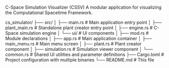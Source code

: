 C-Space Simulation Visualizer (CSSV)
A modular application for visualizing the Computational Spacetime Framework.

cs_simulator/
├── src/
│   ├── main.rs                # Main application entry point
│   ├── plant_main.rs          # Standalone plant creator entry point
│   ├── engine.rs              # C-Space simulation engine
│   └── ui/                    # UI components
│       ├── mod.rs             # Module declarations
│       ├── app.rs             # Main application container
│       ├── main_menu.rs       # Main menu screen
│       ├── plant.rs           # Plant creator component
│       ├── simulation.rs      # Simulation viewer component
│       └── common.rs          # Shared UI utilities and parameter definitions
├── Cargo.toml                 # Project configuration with multiple binaries
└── README.md                  # This file